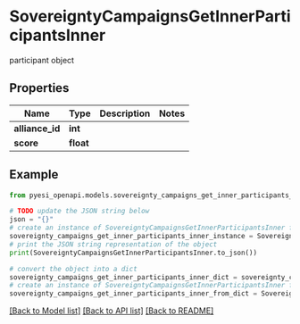 # SovereigntyCampaignsGetInnerParticipantsInner

participant object

## Properties

Name | Type | Description | Notes
------------ | ------------- | ------------- | -------------
**alliance_id** | **int** |  | 
**score** | **float** |  | 

## Example

```python
from pyesi_openapi.models.sovereignty_campaigns_get_inner_participants_inner import SovereigntyCampaignsGetInnerParticipantsInner

# TODO update the JSON string below
json = "{}"
# create an instance of SovereigntyCampaignsGetInnerParticipantsInner from a JSON string
sovereignty_campaigns_get_inner_participants_inner_instance = SovereigntyCampaignsGetInnerParticipantsInner.from_json(json)
# print the JSON string representation of the object
print(SovereigntyCampaignsGetInnerParticipantsInner.to_json())

# convert the object into a dict
sovereignty_campaigns_get_inner_participants_inner_dict = sovereignty_campaigns_get_inner_participants_inner_instance.to_dict()
# create an instance of SovereigntyCampaignsGetInnerParticipantsInner from a dict
sovereignty_campaigns_get_inner_participants_inner_from_dict = SovereigntyCampaignsGetInnerParticipantsInner.from_dict(sovereignty_campaigns_get_inner_participants_inner_dict)
```
[[Back to Model list]](../README.md#documentation-for-models) [[Back to API list]](../README.md#documentation-for-api-endpoints) [[Back to README]](../README.md)



